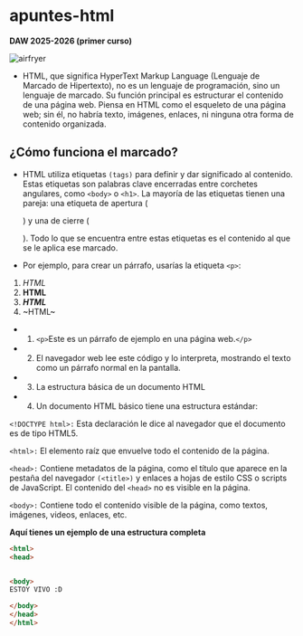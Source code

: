 # apuntes-html
**DAW 2025-2026 (primer curso)**


![airfryer](https://github.com/user-attachments/assets/a4429190-6820-4047-8895-2b409677ac22)








- HTML, que significa HyperText Markup Language (Lenguaje de Marcado de Hipertexto), no es un lenguaje de programación, sino un lenguaje de marcado. Su función principal es estructurar el contenido de una página web. Piensa en HTML como el esqueleto de una página web; sin él, no habría texto, imágenes, enlaces, ni ninguna otra forma de contenido organizada.

##  ¿Cómo funciona el marcado?
- HTML utiliza etiquetas `(tags)` para definir y dar significado al contenido. Estas etiquetas son palabras clave encerradas entre corchetes angulares, como `<body>` o `<h1>`. La mayoría de las etiquetas tienen una pareja: una etiqueta de apertura (<p>) y una de cierre (</p>). Todo lo que se encuentra entre estas etiquetas es el contenido al que se le aplica ese marcado.

- Por ejemplo, para crear un párrafo, usarías la etiqueta `<p>`:

1. *HTML*
1. **HTML**
1. ***HTML***
1. ~HTML~

  
- 1. `<p>`Este es un párrafo de ejemplo en una página web.`</p>`
- 2. El navegador web lee este código y lo interpreta, mostrando el texto como un párrafo normal en la pantalla.
- 3. La estructura básica de un documento HTML
- 4. Un documento HTML básico tiene una estructura estándar:

`<!DOCTYPE html>:` Esta declaración le dice al navegador que el documento es de tipo HTML5.

`<html>:` El elemento raíz que envuelve todo el contenido de la página.

`<head>:` Contiene metadatos de la página, como el título que aparece en la pestaña del navegador `(<title>)` y enlaces a hojas de estilo CSS o scripts de JavaScript. El contenido del `<head>` no es visible en la página.

`<body>:` Contiene todo el contenido visible de la página, como textos, imágenes, videos, enlaces, etc.

**Aquí tienes un ejemplo de una estructura completa**

```html
<html>
<head>


<body>
ESTOY VIVO :D

</body>
</head>
</html>

```



